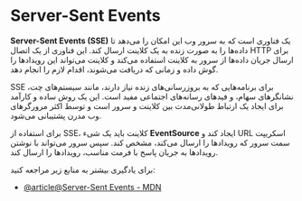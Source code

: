 # Server-Sent Events

**Server-Sent Events (SSE)** یک فناوری است که به سرور وب این امکان را می‌دهد تا داده‌ها را به صورت زنده به یک کلاینت ارسال کند. این فناوری از یک اتصال HTTP برای ارسال جریان داده‌ها از سرور به کلاینت استفاده می‌کند و کلاینت می‌تواند این رویدادها را گوش داده و زمانی که دریافت می‌شوند، اقدام لازم را انجام دهد.

SSE برای برنامه‌هایی که به بروزرسانی‌های زنده نیاز دارند، مانند سیستم‌های چت، نشانگرهای سهام، و فیدهای رسانه‌های اجتماعی مفید است. این یک روش ساده و کارآمد برای ایجاد یک ارتباط طولانی‌مدت بین کلاینت و سرور است و توسط اکثر مرورگرهای وب مدرن پشتیبانی می‌شود.

برای استفاده از SSE، کلاینت باید یک شیء **EventSource** ایجاد کند و URL اسکریپت سمت سرور که رویدادها را ارسال می‌کند، مشخص کند. سپس سرور می‌تواند با نوشتن رویدادها به جریان پاسخ با فرمت مناسب، رویدادها را ارسال کند.

برای یادگیری بیشتر به منابع زیر مراجعه کنید:

- [@article@Server-Sent Events - MDN](https://developer.mozilla.org/en-US/docs/Web/API/Server-sent_events)

